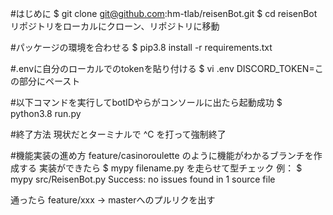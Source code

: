 #はじめに
$ git clone git@github.com:hm-tlab/reisenBot.git
$ cd reisenBot
リポジトリをローカルにクローン、リポジトリに移動

#パッケージの環境を合わせる
$ pip3.8 install -r requirements.txt

#.envに自分のローカルでのtokenを貼り付ける
$ vi .env
DISCORD_TOKEN=この部分にペースト

#以下コマンドを実行してbotIDやらがコンソールに出たら起動成功
$ python3.8 run.py

#終了方法
現状だとターミナルで ^C を打って強制終了

#機能実装の進め方
feature/casinoroulette のように機能がわかるブランチを作成する
実装ができたら $ mypy filename.py を走らせて型チェック
例：
$ mypy src/ReisenBot.py 
Success: no issues found in 1 source file

通ったら feature/xxx -> masterへのプルリクを出す
